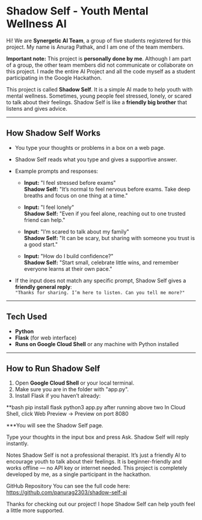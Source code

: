 # Shadow Self - Youth Mental Wellness AI

Hi! We are **Synergetic AI Team**, a group of five students registered for this project. My name is Anurag Pathak, and I am one of the team members.  

**Important note:** This project is **personally done by me**. Although I am part of a group, the other team members did not communicate or collaborate on this project. I made the entire AI Project and all the code myself as a student participating in the Google Hackathon.  

This project is called **Shadow Self**. It is a simple AI made to help youth with mental wellness. Sometimes, young people feel stressed, lonely, or scared to talk about their feelings. Shadow Self is like a **friendly big brother** that listens and gives advice.  

---

## How Shadow Self Works

- You type your thoughts or problems in a box on a web page.  
- Shadow Self reads what you type and gives a supportive answer.  
- Example prompts and responses:

  - **Input:** "I feel stressed before exams"  
    **Shadow Self:** "It’s normal to feel nervous before exams. Take deep breaths and focus on one thing at a time."  

  - **Input:** "I feel lonely"  
    **Shadow Self:** "Even if you feel alone, reaching out to one trusted friend can help."  

  - **Input:** "I’m scared to talk about my family"  
    **Shadow Self:** "It can be scary, but sharing with someone you trust is a good start."  

  - **Input:** "How do I build confidence?"  
    **Shadow Self:** "Start small, celebrate little wins, and remember everyone learns at their own pace."  

- If the input does not match any specific prompt, Shadow Self gives a **friendly general reply**:  
  `"Thanks for sharing. I’m here to listen. Can you tell me more?"`

---

## Tech Used

- **Python**  
- **Flask** (for web interface)  
- **Runs on Google Cloud Shell** or any machine with Python installed  

---

## How to Run Shadow Self

1. Open **Google Cloud Shell** or your local terminal.  
2. Make sure you are in the folder with "app.py".  
3. Install Flask if you haven’t already:

**bash
pip install flask
python3 app.py
after running above two In Cloud Shell, click Web Preview → Preview on port 8080

***You will see the Shadow Self page.

Type your thoughts in the input box and press Ask. Shadow Self will reply instantly.

Notes
Shadow Self is not a professional therapist. It’s just a friendly AI to encourage youth to talk about their feelings.
It is beginner-friendly and works offline — no API key or internet needed.
This project is completely developed by me, as a single participant in the hackathon.

GitHub Repository
You can see the full code here:
https://github.com/panurag2303/shadow-self-ai

Thanks for checking out our project! I hope Shadow Self can help youth feel a little more supported.
